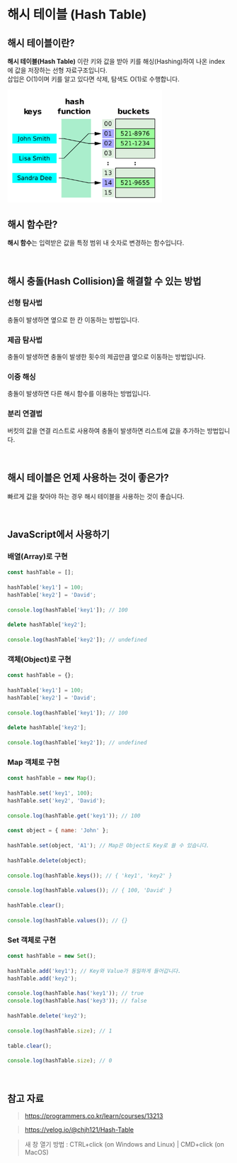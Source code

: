 # 해시 테이블 (Hash Table)

## 해시 테이블이란?

**해시 테이블(Hash Table)** 이란 키와 값을 받아 키를 해싱(Hashing)하여 나온 index에 값을 저장하는 선형 자료구조입니다.  
삽입은 O(1)이며 키를 알고 있다면 삭제, 탐색도 O(1)로 수행합니다.

<img src="../images/Algorithm/hash-table.png" alt="해시 테이블(Hash Table)" width="350px" />

<br />

## 해시 함수란?

**해시 함수**는 입력받은 값을 특정 범위 내 숫자로 변경하는 함수입니다.

<br />

## 해시 충돌(Hash Collision)을 해결할 수 있는 방법

### 선형 탐사법

충돌이 발생하면 옆으로 한 칸 이동하는 방법입니다.

### 제곱 탐사법

충돌이 발생하면 충돌이 발생한 횟수의 제곱만큼 옆으로 이동하는 방법입니다.

### 이중 해싱

충돌이 발생하면 다른 해시 함수를 이용하는 방법입니다.

### 분리 연결법

버킷의 값을 연결 리스트로 사용하여 충돌이 발생하면 리스트에 값을 추가하는 방법입니다.

<br />

## 해시 테이블은 언제 사용하는 것이 좋은가?

빠르게 값을 찾아야 하는 경우 해시 테이블을 사용하는 것이 좋습니다.

<br />

## JavaScript에서 사용하기

### 배열(Array)로 구현

```javascript
const hashTable = [];

hashTable['key1'] = 100;
hashTable['key2'] = 'David';

console.log(hashTable['key1']); // 100

delete hashTable['key2'];

console.log(hashTable['key2']); // undefined
```

### 객체(Object)로 구현

```javascript
const hashTable = {};

hashTable['key1'] = 100;
hashTable['key2'] = 'David';

console.log(hashTable['key1']); // 100

delete hashTable['key2'];

console.log(hashTable['key2']); // undefined
```

### Map 객체로 구현

```javascript
const hashTable = new Map();

hashTable.set('key1', 100);
hashTable.set('key2', 'David');

console.log(hashTable.get('key1')); // 100

const object = { name: 'John' };

hashTable.set(object, 'A1'); // Map은 Object도 Key로 쓸 수 있습니다.

hashTable.delete(object);

console.log(hashTable.keys()); // { 'key1', 'key2' }

console.log(hashTable.values()); // { 100, 'David' }

hashTable.clear();

console.log(hashTable.values()); // {}
```

### Set 객체로 구현

```javascript
const hashTable = new Set();

hashTable.add('key1'); // Key와 Value가 동일하게 들어갑니다.
hashTable.add('key2');

console.log(hashTable.has('key1')); // true
console.log(hashTable.has('key3')); // false

hashTable.delete('key2');

console.log(hashTable.size); // 1

table.clear();

console.log(hashTable.size); // 0
```

<br />

## 참고 자료

> https://programmers.co.kr/learn/courses/13213

> https://velog.io/@chjh121/Hash-Table

> 새 창 열기 방법 : CTRL+click (on Windows and Linux) | CMD+click (on MacOS)
